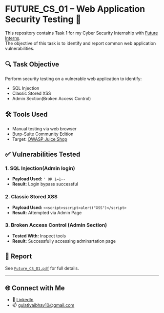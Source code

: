 # FUTURE_CS_01 – Web Application Security Testing 🔐

This repository contains Task 1 for my Cyber Security Internship with [Future Interns](https://futureinterns.com).  
The objective of this task is to identify and report common web application vulnerabilities.

## 🔍 Task Objective
Perform security testing on a vulnerable web application to identify:
- SQL Injection
- Classic Stored XSS
- Admin Section(Broken Access Control) 

## 🛠 Tools Used
- Manual testing via web browser
- Burp-Suite Community Edition 
- Target: [OWASP Juice Shop](https://demo.owasp-juice.shop)

## ✅ Vulnerabilities Tested

### 1. SQL Injection(Admin login)
- **Payload Used:** `' OR 1=1--`
- **Result:** Login bypass successful

### 2. Classic Stored XSS
- **Payload Used:** `<<script>sscript>alert("XSS")</script>`
- **Result:** Attempted via Admin Page

### 3. Broken Access Control (Admin Section)
- **Tested With:** Inspect tools 
- **Result:** Successfully accessing adminsrtation page 

## 📄 Report
See [`Future_CS_O1.pdf`](./Future_CS_O1.pdf)  for full details. 

---

## 🌐 Connect with Me
- 🔗 [LinkedIn](https://www.linkedin.com/in/vaibhav-gulati-9a2b15354/)
- 📫 gulativaibhav10@gmail.com
